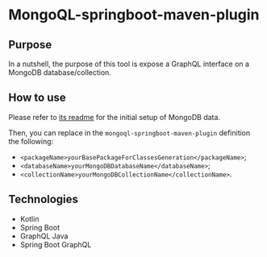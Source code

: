 # MongoQL-springboot-maven-plugin

## Purpose
In a nutshell, the purpose of this tool is expose a GraphQL interface on a MongoDB database/collection.

## How to use
Please refer to [its readme](https://github.com/Hellorin/MongoQL-core) for the initial setup of MongoDB data.

Then, you can replace in the ```mongoql-springboot-maven-plugin``` definition the following:
  - ```<packageName>yourBasePackageForClassesGeneration</packageName>```;
  - ```<databaseName>yourMongoDBDatabaseName</databaseName>```;
  - ```<collectionName>yourMongoDBCollectionName</collectionName>```.

## Technologies
- Kotlin
- Spring Boot
- GraphQL Java
- Spring Boot GraphQL
